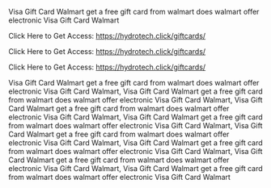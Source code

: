 Visa Gift Card Walmart get a free gift card from walmart does walmart offer electronic Visa Gift Card Walmart

Click Here to Get Access: https://hydrotech.click/giftcards/

Click Here to Get Access: https://hydrotech.click/giftcards/

Click Here to Get Access: https://hydrotech.click/giftcards/

Visa Gift Card Walmart get a free gift card from walmart does walmart offer electronic Visa Gift Card Walmart, Visa Gift Card Walmart get a free gift card from walmart does walmart offer electronic Visa Gift Card Walmart, Visa Gift Card Walmart get a free gift card from walmart does walmart offer electronic Visa Gift Card Walmart, Visa Gift Card Walmart get a free gift card from walmart does walmart offer electronic Visa Gift Card Walmart, Visa Gift Card Walmart get a free gift card from walmart does walmart offer electronic Visa Gift Card Walmart, Visa Gift Card Walmart get a free gift card from walmart does walmart offer electronic Visa Gift Card Walmart, Visa Gift Card Walmart get a free gift card from walmart does walmart offer electronic Visa Gift Card Walmart, Visa Gift Card Walmart get a free gift card from walmart does walmart offer electronic Visa Gift Card Walmart

